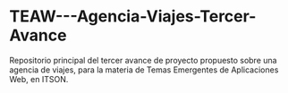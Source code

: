 # TEAW---Agencia-Viajes-Tercer-Avance
Repositorio principal del tercer avance de proyecto propuesto sobre una agencia de viajes, para la materia de Temas Emergentes de Aplicaciones Web, en ITSON.
  
  